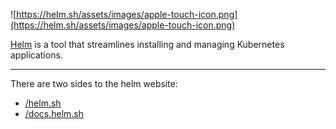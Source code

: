 ![https://helm.sh/assets/images/apple-touch-icon.png](https://helm.sh/assets/images/apple-touch-icon.png)

[Helm](https://github.com/kubernetes/helm) is a tool that streamlines installing and managing Kubernetes applications.

---

There are two sides to the helm website:

* [/helm.sh](https://github.com/helm/helm-www/blob/master/helm.sh/)
* [/docs.helm.sh](https://github.com/helm/helm-www/blob/master/docs.helm.sh/)